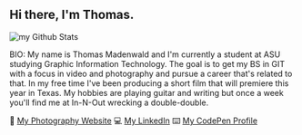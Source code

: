 ## Hi there, I'm Thomas.
<img align="center" src="https://github-readme-stats.vercel.app/api?username=tmadenwa&include_all_commits=true&count_private=true&show_icons=true&line_height=20&title_color=2B5BBD&icon_color=1124BB&text_color=A1A1A1&bg_color=0,000000,130F40" alt="my Github Stats"/>

BIO: My name is Thomas Madenwald and I'm currently a student at ASU studying Graphic Information Technology. The goal is to get my BS in GIT with a focus in video and photography and pursue a career that's related to that. In my free time I've been producing a short film that will premiere this year in Texas. My hobbies are playing guitar and writing but once a week you'll find me at In-N-Out wrecking a double-double.

:camera_flash: [My Photography Website](https://www.tlmadenwald.com/)
:computer: [My LinkedIn](https://www.linkedin.com/in/thomas-madenwald-7a83972a0/)
:keyboard: [My CodePen Profile](https://codepen.io/Madenwald)
